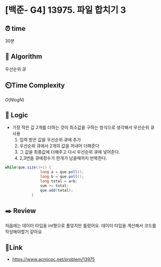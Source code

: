 # [백준- G4] 13975. 파일 합치기 3
 
## ⏰  **time**
30분

## :pushpin: **Algorithm**
우선순위 큐

## ⏲️**Time Complexity**
$O(N log N)$

## :round_pushpin: **Logic**
- 가장 작은 값 2개를 더하는 것이 최소값을 구하는 방식으로 생각해서 우선순위 큐 사용
  1. 입력 받은 값을 우선순위 큐에 추가
  2. 우선순위 큐에서 2개의 값을 꺼내어 더해준다
  3. 그 값을 최종값에 더해주고 다시 우선순위 큐에 넣어준다.
  4. 2,3번을 큐에정수가 한개가 남을때까지 반복한다.

```java
while(que.size()>1) {
				long a = que.poll();
				long b = que.poll();
				long total = a+b;
				sum += total;
				que.add(total);
			}
```

## :black_nib: **Review**
처음에는 데이터 타입을 int형으로 풀었지만 틀렸어요. 데이터 타입을 계산해서 코드를 작성해야할거 같아요

## 📡**Link**
- https://www.acmicpc.net/problem/13975
